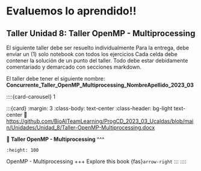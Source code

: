 # Evaluemos lo aprendido!! 

## Taller Unidad 8: Taller OpenMP - Multiprocessing

El siguiente taller debe ser resuelto individualmente
Para la entrega, debe enviar un (1) solo notebook con todos los ejercicios
Cada celda debe contener la solución de un punto del taller. Todo debe estar debidamente comentariado y demarcado con secciones markdown.

El taller debe tener el siguiente nombre: **Concurrente_Taller_OpenMP_Multiprocessing_NombreApellido_2023_03**

::::{card-carousel} 1

:::{card}
:margin: 3
:class-body: text-center
:class-header: bg-light text-center
:link: https://github.com/BioAITeamLearning/ProgCD_2023_03_Ucaldas/blob/main/Unidades/Unidad_8/Taller-OpenMP-Multiprocessing.docx

**💬 Taller OpenMP - Multiprocessing**
^^^
```{image} https://gcloud.devoteam.com/wp-content/uploads/sites/32/2021/08/Google_Docs_logo_2014-2020.svg.png
:height: 100
```

OpenMP - Multiprocessing
+++
Explore this book {fas}`arrow-right`
:::
::::

